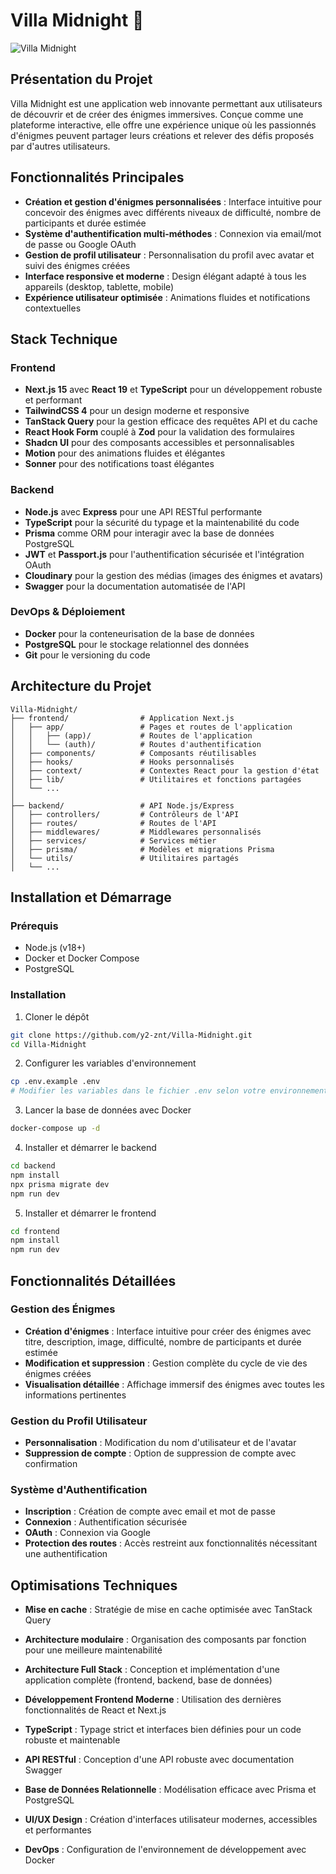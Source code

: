 # Villa Midnight 👻

![Villa Midnight](https://github.com/y2-znt/Villa-Midnight/blob/main/frontend/public/assets/metadata.png?raw=true)

## Présentation du Projet

Villa Midnight est une application web innovante permettant aux utilisateurs de découvrir et de créer des énigmes immersives. Conçue comme une plateforme interactive, elle offre une expérience unique où les passionnés d'énigmes peuvent partager leurs créations et relever des défis proposés par d'autres utilisateurs.

## Fonctionnalités Principales

- **Création et gestion d'énigmes personnalisées** : Interface intuitive pour concevoir des énigmes avec différents niveaux de difficulté, nombre de participants et durée estimée
- **Système d'authentification multi-méthodes** : Connexion via email/mot de passe ou Google OAuth
- **Gestion de profil utilisateur** : Personnalisation du profil avec avatar et suivi des énigmes créées
- **Interface responsive et moderne** : Design élégant adapté à tous les appareils (desktop, tablette, mobile)
- **Expérience utilisateur optimisée** : Animations fluides et notifications contextuelles

## Stack Technique

### Frontend

- **Next.js 15** avec **React 19** et **TypeScript** pour un développement robuste et performant
- **TailwindCSS 4** pour un design moderne et responsive
- **TanStack Query** pour la gestion efficace des requêtes API et du cache
- **React Hook Form** couplé à **Zod** pour la validation des formulaires
- **Shadcn UI** pour des composants accessibles et personnalisables
- **Motion** pour des animations fluides et élégantes
- **Sonner** pour des notifications toast élégantes

### Backend

- **Node.js** avec **Express** pour une API RESTful performante
- **TypeScript** pour la sécurité du typage et la maintenabilité du code
- **Prisma** comme ORM pour interagir avec la base de données PostgreSQL
- **JWT** et **Passport.js** pour l'authentification sécurisée et l'intégration OAuth
- **Cloudinary** pour la gestion des médias (images des énigmes et avatars)
- **Swagger** pour la documentation automatisée de l'API

### DevOps & Déploiement

- **Docker** pour la conteneurisation de la base de données
- **PostgreSQL** pour le stockage relationnel des données
- **Git** pour le versioning du code

## Architecture du Projet

```
Villa-Midnight/
├── frontend/                # Application Next.js
│   ├── app/                 # Pages et routes de l'application
│   │   ├── (app)/           # Routes de l'application
│   │   └── (auth)/          # Routes d'authentification
│   ├── components/          # Composants réutilisables
│   ├── hooks/               # Hooks personnalisés
│   ├── context/             # Contextes React pour la gestion d'état
│   ├── lib/                 # Utilitaires et fonctions partagées
│   └── ...
│
├── backend/                 # API Node.js/Express
│   ├── controllers/         # Contrôleurs de l'API
│   ├── routes/              # Routes de l'API
│   ├── middlewares/         # Middlewares personnalisés
│   ├── services/            # Services métier
│   ├── prisma/              # Modèles et migrations Prisma
│   └── utils/               # Utilitaires partagés
│   └── ...
```

## Installation et Démarrage

### Prérequis

- Node.js (v18+)
- Docker et Docker Compose
- PostgreSQL

### Installation

1. Cloner le dépôt

```bash
git clone https://github.com/y2-znt/Villa-Midnight.git
cd Villa-Midnight
```

2. Configurer les variables d'environnement

```bash
cp .env.example .env
# Modifier les variables dans le fichier .env selon votre environnement
```

3. Lancer la base de données avec Docker

```bash
docker-compose up -d
```

4. Installer et démarrer le backend

```bash
cd backend
npm install
npx prisma migrate dev
npm run dev
```

5. Installer et démarrer le frontend

```bash
cd frontend
npm install
npm run dev
```

## Fonctionnalités Détaillées

### Gestion des Énigmes

- **Création d'énigmes** : Interface intuitive pour créer des énigmes avec titre, description, image, difficulté, nombre de participants et durée estimée
- **Modification et suppression** : Gestion complète du cycle de vie des énigmes créées
- **Visualisation détaillée** : Affichage immersif des énigmes avec toutes les informations pertinentes

### Gestion du Profil Utilisateur

- **Personnalisation** : Modification du nom d'utilisateur et de l'avatar
- **Suppression de compte** : Option de suppression de compte avec confirmation

### Système d'Authentification

- **Inscription** : Création de compte avec email et mot de passe
- **Connexion** : Authentification sécurisée
- **OAuth** : Connexion via Google
- **Protection des routes** : Accès restreint aux fonctionnalités nécessitant une authentification

## Optimisations Techniques

- **Mise en cache** : Stratégie de mise en cache optimisée avec TanStack Query
- **Architecture modulaire** : Organisation des composants par fonction pour une meilleure maintenabilité
- **Architecture Full Stack** : Conception et implémentation d'une application complète (frontend, backend, base de données)
- **Développement Frontend Moderne** : Utilisation des dernières fonctionnalités de React et Next.js
- **TypeScript** : Typage strict et interfaces bien définies pour un code robuste et maintenable
- **API RESTful** : Conception d'une API robuste avec documentation Swagger
- **Base de Données Relationnelle** : Modélisation efficace avec Prisma et PostgreSQL

- **UI/UX Design** : Création d'interfaces utilisateur modernes, accessibles et performantes
- **DevOps** : Configuration de l'environnement de développement avec Docker
